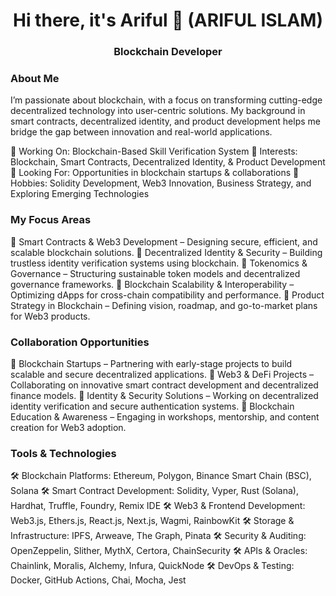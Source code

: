 <h1 align="center">Hi there, it's Ariful 👋 (ARIFUL ISLAM)</h1>
<h3 align="center">Blockchain Developer </h3>

<p>
<h3> About Me </h3>
I’m passionate about blockchain, with a focus on transforming cutting-edge decentralized technology into user-centric solutions. My background in smart contracts, decentralized identity, and product development helps me bridge the gap between innovation and real-world applications.
</p>
<p>
🔹 Working On: Blockchain-Based Skill Verification System
🔹 Interests: Blockchain, Smart Contracts, Decentralized Identity, & Product Development
🔹 Looking For: Opportunities in blockchain startups & collaborations
🔹 Hobbies: Solidity Development, Web3 Innovation, Business Strategy, and Exploring Emerging Technologies
 </p>
  <p>
<h3>My Focus Areas</h3>
📌 Smart Contracts & Web3 Development – Designing secure, efficient, and scalable blockchain solutions.
📌 Decentralized Identity & Security – Building trustless identity verification systems using blockchain.
📌 Tokenomics & Governance – Structuring sustainable token models and decentralized governance frameworks.
📌 Blockchain Scalability & Interoperability – Optimizing dApps for cross-chain compatibility and performance.
📌 Product Strategy in Blockchain – Defining vision, roadmap, and go-to-market plans for Web3 products.
   </p>
    <p>
<h3>Collaboration Opportunities</h3>
🤝 Blockchain Startups – Partnering with early-stage projects to build scalable and secure decentralized applications.
🤝 Web3 & DeFi Projects – Collaborating on innovative smart contract development and decentralized finance models.
🤝 Identity & Security Solutions – Working on decentralized identity verification and secure authentication systems.
🤝 Blockchain Education & Awareness – Engaging in workshops, mentorship, and content creation for Web3 adoption.
 </p>
  <p>
<h3>Tools & Technologies</h3>
🛠 Blockchain Platforms: Ethereum, Polygon, Binance Smart Chain (BSC), Solana
🛠 Smart Contract Development: Solidity, Vyper, Rust (Solana), Hardhat, Truffle, Foundry, Remix IDE
🛠 Web3 & Frontend Development: Web3.js, Ethers.js, React.js, Next.js, Wagmi, RainbowKit
🛠 Storage & Infrastructure: IPFS, Arweave, The Graph, Pinata
🛠 Security & Auditing: OpenZeppelin, Slither, MythX, Certora, ChainSecurity
🛠 APIs & Oracles: Chainlink, Moralis, Alchemy, Infura, QuickNode
🛠 DevOps & Testing: Docker, GitHub Actions, Chai, Mocha, Jest
 </p>
